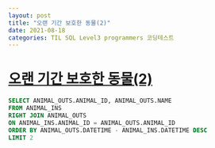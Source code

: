 ```yaml
---
layout: post
title: "오랜 기간 보호한 동물(2)"
date: 2021-08-18
categories: TIL SQL Level3 programmers 코딩테스트
---
```


# [오랜 기간 보호한 동물(2)](https://programmers.co.kr/learn/courses/30/lessons/59411)

```sql
SELECT ANIMAL_OUTS.ANIMAL_ID, ANIMAL_OUTS.NAME
FROM ANIMAL_INS
RIGHT JOIN ANIMAL_OUTS
ON ANIMAL_INS.ANIMAL_ID = ANIMAL_OUTS.ANIMAL_ID
ORDER BY ANIMAL_OUTS.DATETIME - ANIMAL_INS.DATETIME DESC
LIMIT 2
```
